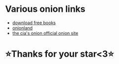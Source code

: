 # Various onion links
- [download free books](http://kx5thpx2olielkihfyo4jgjqfb7zx7wxr3sd4xzt26ochei4m6f7tayd.onion)
- [onionland](http://3bbad7fauom4d6sgppalyqddsqbf5u5p56b5k5uk2zxsy3d6ey2jobad.onion)
- [the cia's onion official onion site](http://ciadotgov4sjwlzihbbgxnqg3xiyrg7so2r2o3lt5wz5ypk4sxyjstad.onion)

# ⭐Thanks for your star<3⭐ #
